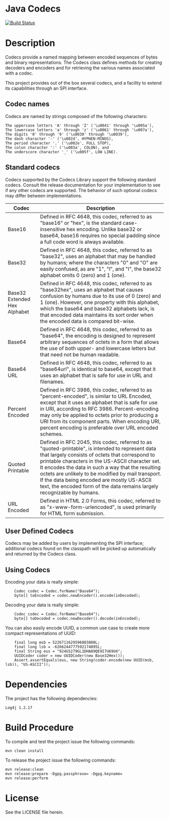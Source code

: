 Java Codecs
===========

[<img src="https://api.travis-ci.org/rbuck/java-codecs.png?branch=master" alt="Build Status" />](http://travis-ci.org/rbuck/java-codecs)

# Description

Codecs provide a named mapping between encoded sequences of bytes and binary
representations. The Codecs class defines methods for creating decoders and
encoders and for retrieving the various names associated with a codec.

This project provides out of the box several codecs, and a facility to extend
its capabilities through an SPI interface.

## Codec names

Codecs are named by strings composed of the following characters:

    The uppercase letters 'A' through 'Z' ('\u0041' through '\u005a'),
    The lowercase letters 'a' through 'z' ('\u0061' through '\u007a'),
    The digits '0' through '9' ('\u0030' through '\u0039'),
    The dash character '-' ('\u002d', HYPHEN-MINUS),
    The period character '.' ('\u002e', FULL STOP),
    The colon character ':' ('\u003a', COLON), and
    The underscore character '_' ('\u005f', LOW LINE).

## Standard codecs

Codecs supported by the Codecs Library support the following standard codecs.
Consult the release documentation for your implementation to see if any other
codecs are supported. The behavior of such optional codecs may differ between
implementations.

Codec | Description
------|------------
Base16 | Defined in RFC 4648, this codec, referred to as "base16" or "hex", is the standard case-insensitive hex encoding. Unlike base32 or base64, base16 requires no special padding since a full code word is always available. |
Base32 | Defined in RFC 4648, this codec, referred to as "base32", uses an alphabet that may be handled by humans; where the characters "0" and "O" are easily confused, as are "1", "l", and "I", the base32 alphabet omits 0 (zero) and 1 (one).
Base32 Extended Hex Alphabet | Defined in RFC 4648, this codec, referred to as "base32hex", uses an alphabet that causes confusion by humans due to its use of 0 (zero) and 1 (one). However, one property with this alphabet, which the base64 and base32 alphabets lack, is that encoded data maintains its sort order when the encoded data is compared bit-wise.
Base64 | Defined in RFC 4648, this codec, referred to as "base64", the encoding is designed to represent arbitrary sequences of octets in a form that allows the use of both upper- and lowercase letters but that need not be human readable.
Base64 URL |Defined in RFC 4648, this codec, referred to as "base64url", is identical to base64, except that it uses an alphabet that is safe for use in URL and filenames.
Percent Encoded | Defined in RFC 3986, this codec, referred to as "percent-encoded", is similar to URL Encoded, except that it uses an alphabet that is safe for use in URI, according to RFC 3986. Percent-encoding may only be applied to octets prior to producing a URI from its component parts. When encoding URI, percent encoding is preferable over URL encoded schemes.
Quoted Printable | Defined in RFC 2045, this codec, referred to as "quoted-printable", is intended to represent data that largely consists of octets that correspond to printable characters in the US-ASCII character set. It encodes the data in such a way that the resulting octets are unlikely to be modified by mail transport. If the data being encoded are mostly US-ASCII text, the encoded form of the data remains largely recognizable by humans. |
URL Encoded | Defined in HTML 2.0 Forms, this codec, referred to as "x-www-form-urlencoded", is used primarily for HTML form submission.

## User Defined Codecs

Codecs may be added by users by implementing the SPI interface;
additional codecs found on the classpath will be picked up
automatically and returned by the Codecs class.

## Using Codecs

Encoding your data is really simple:

        Codec codec = Codec.forName("Base64");
        byte[] toEncoded = codec.newEncoder().encode(inDecoded);

Decoding your data is really simple:

        Codec codec = Codec.forName("Base64");
        byte[] toDecoded = codec.newDecoder().decode(inEncoded);

You can also easily encode UUID, a common use case to create
more compact representations of UUID:

        final long msb = 5226711629596803800L;
        final long lsb = -6266244777592174095L;
        final String eus = "924G5279GL1DHA89QE9I7U69U4";
        UUIDCoder coder = new UUIDCoder(new Base32Hex());
        Assert.assertEquals(eus, new String(coder.encode(new UUID(msb, lsb)), "US-ASCII"));

# Dependencies

The project has the following dependencies:

    Log4j 1.2.17

# Build Procedure

To compile and test the project issue the following commands:

    mvn clean install

To release the project issue the following commands:

    mvn release:clean
    mvn release:prepare -Dgpg.passphrase= -Dgpg.keyname=
    mvn release:perform

# License

See the LICENSE file herein.
